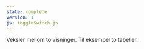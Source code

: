```yaml
---
state: complete
version: 1
js: toggleSwitch.js
---
```

Veksler mellom to visninger. Til eksempel to tabeller.
